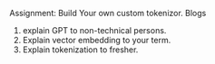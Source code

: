 Assignment: Build Your own custom tokenizor.
Blogs
1. explain GPT to non-technical persons.
2. Explain vector embedding to your term.
3. Explain tokenization to fresher.
